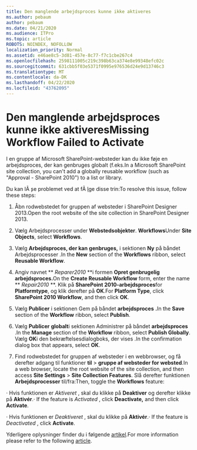 ```yaml
---
title: Den manglende arbejdsproces kunne ikke aktiveres
ms.author: pebaum
author: pebaum
ms.date: 04/21/2020
ms.audience: ITPro
ms.topic: article
ROBOTS: NOINDEX, NOFOLLOW
localization_priority: Normal
ms.assetid: e46ae8c5-3d81-457e-8c77-f7c1cbe267c4
ms.openlocfilehash: 2598111005c219c398b63ca374e8e99348efc02c
ms.sourcegitcommit: 631cbb5f03e5371f0995e976536d24e9d13746c3
ms.translationtype: MT
ms.contentlocale: da-DK
ms.lasthandoff: 04/22/2020
ms.locfileid: "43762095"
---
```

# <a name="missing-workflow-failed-to-activate"></a><span data-ttu-id="fc1ae-102">Den manglende arbejdsproces kunne ikke aktiveres</span><span class="sxs-lookup"><span data-stu-id="fc1ae-102">Missing Workflow Failed to Activate</span></span>

<span data-ttu-id="fc1ae-103">I en gruppe af Microsoft SharePoint-websteder kan du ikke føje en arbejdsproces, der kan genbruges globalt (f.eks.</span><span class="sxs-lookup"><span data-stu-id="fc1ae-103">In a Microsoft SharePoint site collection, you can't add a globally reusable workflow (such as "Approval - SharePoint 2010") to a list or library.</span></span>
  
<span data-ttu-id="fc1ae-104">Du kan lÃ ̧se problemet ved at fÃ ̧lge disse trin:</span><span class="sxs-lookup"><span data-stu-id="fc1ae-104">To resolve this issue, follow these steps:</span></span> 
  
1. <span data-ttu-id="fc1ae-105">Åbn rodwebstedet for gruppen af websteder i SharePoint Designer 2013.</span><span class="sxs-lookup"><span data-stu-id="fc1ae-105">Open the root website of the site collection in SharePoint Designer 2013.</span></span>
  
2. <span data-ttu-id="fc1ae-106">Vælg Arbejdsprocesser under **Webstedsobjekter**. **Workflows**</span><span class="sxs-lookup"><span data-stu-id="fc1ae-106">Under **Site Objects**, select **Workflows**.</span></span> 
  
3. <span data-ttu-id="fc1ae-107">Vælg **Arbejdsproces, der kan** **genbruges,** i sektionen **Ny** på båndet Arbejdsprocesser .</span><span class="sxs-lookup"><span data-stu-id="fc1ae-107">In the **New** section of the **Workflows** ribbon, select **Reusable Workflow**.</span></span> 
  
4. <span data-ttu-id="fc1ae-108">Angiv navnet \*\* *Reparer2010* \*\*i formen **Opret genbrugelig arbejdsproces.**</span><span class="sxs-lookup"><span data-stu-id="fc1ae-108">On the **Create Reusable Workflow** form, enter the name \*\* *Repair2010* \*\*.</span></span> <span data-ttu-id="fc1ae-109">Klik på **SharePoint 2010-arbejdsproces**for **Platformtype**, og klik derefter på **OK**.</span><span class="sxs-lookup"><span data-stu-id="fc1ae-109">For **Platform Type**, click **SharePoint 2010 Workflow**, and then click **OK**.</span></span> 
  
1. <span data-ttu-id="fc1ae-110">Vælg **Publicer** i sektionen Gem på båndet **arbejdsproces** **.**</span><span class="sxs-lookup"><span data-stu-id="fc1ae-110">In the **Save** section of the **Workflow** ribbon, select **Publish**.</span></span> 
  
2. <span data-ttu-id="fc1ae-111">Vælg **Publicer** **globalt**i sektionen Administrer på båndet **arbejdsproces** .</span><span class="sxs-lookup"><span data-stu-id="fc1ae-111">In the **Manage** section of the **Workflow** ribbon, select **Publish Globally**.</span></span> <span data-ttu-id="fc1ae-112">Vælg **OK**i den bekræftelsesdialogboks, der vises .</span><span class="sxs-lookup"><span data-stu-id="fc1ae-112">In the confirmation dialog box that appears, select **OK**.</span></span> 
  
3. <span data-ttu-id="fc1ae-113">Find rodwebstedet for gruppen af websteder i en webbrowser, og få derefter adgang til funktioner **til** \> **gruppe af websteder for websted**.</span><span class="sxs-lookup"><span data-stu-id="fc1ae-113">In a web browser, locate the root website of the site collection, and then access **Site Settings** \> **Site Collection Features**.</span></span> <span data-ttu-id="fc1ae-114">Slå derefter funktionen **Arbejdsprocesser** til/fra:</span><span class="sxs-lookup"><span data-stu-id="fc1ae-114">Then, toggle the **Workflows** feature:</span></span> 
  
<span data-ttu-id="fc1ae-115">· Hvis funktionen er *Aktiveret* , skal du klikke på **Deaktiver** og derefter klikke på **Aktivér**.</span><span class="sxs-lookup"><span data-stu-id="fc1ae-115">· If the feature is  *Activated*  , click **Deactivate,** and then click **Activate**.</span></span> 
  
<span data-ttu-id="fc1ae-116">· Hvis funktionen er *Deaktiveret* , skal du klikke på **Aktivér**.</span><span class="sxs-lookup"><span data-stu-id="fc1ae-116">· If the feature is  *Deactivated*  , click **Activate**.</span></span> 
  
<span data-ttu-id="fc1ae-117">Yderligere oplysninger finder du i følgende [artikel](https://go.microsoft.com/fwlink/?linkid=2047770&amp;clcid=0x409).</span><span class="sxs-lookup"><span data-stu-id="fc1ae-117">For more information please refer to the following [article](https://go.microsoft.com/fwlink/?linkid=2047770&amp;clcid=0x409).</span></span>
  

